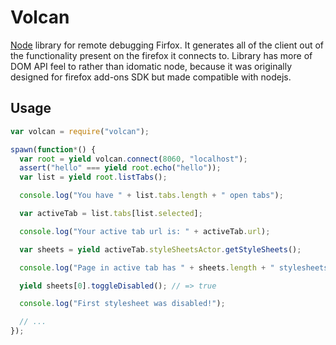 # Volcan

[Node][] library for remote debugging Firfox. It generates all of the client out of the functionality present on the firefox it connects to. Library has more of DOM API feel to rather than idomatic node, because it was originally designed for firefox add-ons SDK but made compatible with nodejs.


## Usage


```js
var volcan = require("volcan");

spawn(function*() {
  var root = yield volcan.connect(8060, "localhost");
  assert("hello" === yield root.echo("hello"));
  var list = yield root.listTabs();

  console.log("You have " + list.tabs.length + " open tabs");

  var activeTab = list.tabs[list.selected];

  console.log("Your active tab url is: " + activeTab.url);

  var sheets = yield activeTab.styleSheetsActor.getStyleSheets();

  console.log("Page in active tab has " + sheets.length + " stylesheets");

  yield sheets[0].toggleDisabled(); // => true

  console.log("First stylesheet was disabled!");

  // ...
});
```


[node]:http://nodejs.org/
